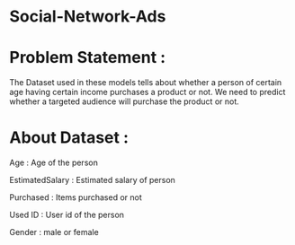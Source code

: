 # Social-Network-Ads

# Problem Statement : 
The Dataset used in these models tells about whether a person of certain age having certain income purchases a product or not.
We need to predict whether a targeted audience will purchase the product or not.


# About Dataset : 

Age :  Age of the person

EstimatedSalary : Estimated salary of person 

Purchased : Items purchased or not 

Used ID : User id of the person 

Gender : male or female 
